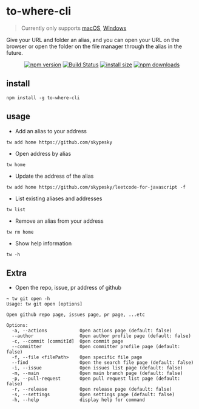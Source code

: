 # to-where-cli

> Currently only supports [macOS](https://en.wikipedia.org/wiki/MacOS), [Windows](https://en.wikipedia.org/wiki/Windows)

Give your URL and folder an alias, and you can open your URL on the browser or open the folder on the file manager through the alias in the future.

<div align="center">

[![npm version](https://img.shields.io/npm/v/to-where-cli.svg?style=flat-square)](https://www.npmjs.org/package/to-where-cli)
[![Build Status](https://github.com/skypesky/to-where-cli/workflows/integration/badge.svg?branch=release)](https://github.com/skypesky/to-where-cli/actions)
[![install size](https://img.shields.io/badge/dynamic/json?url=https://packagephobia.com/v2/api.json?p=to-where-cli&query=$.install.pretty&label=install%20size&style=flat-square)](https://packagephobia.now.sh/result?p=to-where-cli)
[![npm downloads](https://img.shields.io/npm/dm/to-where-cli.svg?style=flat-square)](https://npm-stat.com/charts.html?package=to-where-cli)

</div>

## install

```shell
npm install -g to-where-cli
```

## usage


- Add an alias to your address

```shell
tw add home https://github.com/skypesky
```

- Open address by alias

```shell
tw home
```

- Update the address of the alias

```shell
tw add home https://github.com/skypesky/leetcode-for-javascript -f
```

- List existing aliases and addresses

```shell
tw list
```

- Remove an alias from your address

```shell
tw rm home
```

- Show help information

```shell
tw -h
```

## Extra

- Open the repo, issue, pr address of github

```shell
~ tw git open -h
Usage: tw git open [options]

Open github repo page, issues page, pr page, ...etc

Options:
  -a, --actions            Open actions page (default: false)
  --author                 Open author profile page (default: false)
  -c, --commit [commitId]  Open commit page
  --committer              Open committer profile page (default: false)
  -f, --file <filePath>    Open specific file page
  --find                   Open the search file page (default: false)
  -i, --issue              Open issues list page (default: false)
  -m, --main               Open main branch page (default: false)
  -p, --pull-request       Open pull request list page (default: false)
  -r, --release            Open release page (default: false)
  -s, --settings           Open settings page (default: false)
  -h, --help               display help for command
```